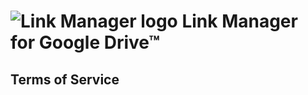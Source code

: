 # ![Link Manager logo](https://oleksiyrudenko.github.io/gd-linkman/favicon-96x96.png "Link Manager logo") Link Manager for Google Drive™

## Terms of Service